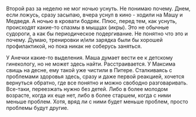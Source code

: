 Второй раз за неделю не мог ночью уснуть. Не понимаю почему. Днем, если ложусь, сразу засыпаю, вчера уснул в кино - ходили на Машу и Медведя. А ночью в кровати бодряк. Плюс, перед тем, как уснуть, происходят какие-то спазмы в мыщцах (икры). Это не  обычные судороги, а как бы периодическое подергивание. Не понятно что это и почему. Думаю, тренировки и/или зарядка были бы хорошей профилактикой, но пока никак не соберусь заняться.

У Анечки какие-то выделения. Маша думает вести ее к детскому гинекологу, но не может здесь найти. Расстраивается. У Максима свищь на десне, ему такой уже чистили в Питере. Сталкиваясь с проблемами здоровья здесь, сразу и даже первой реакцией, хочется вернуться обратно, где все понятно и можно свободно разговаривать. Все-таки, переезжать нужно без детей. Либо в более молодом возрасте, когда их еще нет, либо в более старшем, когда с ними меньше проблем. Хотя, вряд ли с ними будет меньше проблем, просто проблемы будут другие.